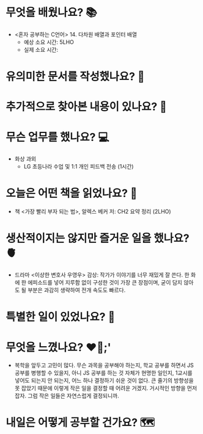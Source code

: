 # 무엇을 배웠나요? 📚
- <혼자 공부하는 C언어> 14. 다차원 배열과 포인터 배열
    - 예상 소요 시간: 5LHO
    - 실제 소요 시간: 

# 유의미한 문서를 작성했나요? 📝

# 추가적으로 찾아본 내용이 있나요? 🌊

# 무슨 업무를 했나요? 💻
- 화상 과외
    - LG 초등나라 수업 및 1:1 개인 피드백 전송 (1시간)

# 오늘은 어떤 책을 읽었나요? 📖
- 책 <가장 빨리 부자 되는 법>, 알렉스 베커 저: CH2 요약 정리 (2LHO)

# 생산적이지는 않지만 즐거운 일을 했나요? 🫀
- 드라마 <이상한 변호사 우영우> 감상: 작가가 이야기를 너무 재밌게 잘 쓴다. 한 화에 한 에피소드를 넣어 지루함 없이 구성한 것이 가장 큰 장점이며, 굳이 담지 않아도 될 부분은 과감히 생략하여 전개 속도도 빠르다.

# 특별한 일이 있었나요? 🧳

# 무엇을 느꼈나요? ❤️‍🔥;'
- 복학을 앞두고 고민이 많다. 무슨 과목을 공부해야 하는지, 학교 공부를 하면서 JS 공부를 병행할 수 있을지, 아니 JS 공부를 하는 것 자체가 현명한 일인지, 1교시를 넣어도 되는지 안 되는지, 어느 하나 결정하기 쉬운 것이 없다. 큰 줄기의 방향성을 못 잡았기 때문에 이렇게 작은 일을 결정할 때 어려운 거겠지. 거시적인 방향을 먼저 잡자. 그럼 작은 일들은 자연스럽게 결정되니까.

# 내일은 어떻게 공부할 건가요? 🗺